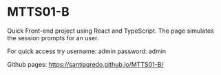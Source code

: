 # MTTS01-B

Quick Front-end project using React and TypeScript.
The page simulates the session prompts for an user.

For quick access try
username: admin
password: admin


Github pages: https://santiagredo.github.io/MTTS01-B/
